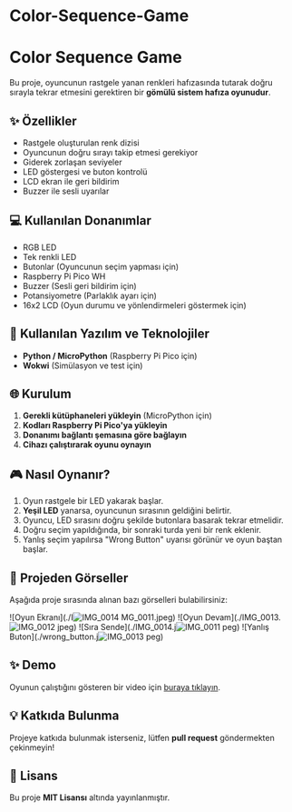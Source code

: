 # Color-Sequence-Game

# Color Sequence Game

Bu proje, oyuncunun rastgele yanan renkleri hafızasında tutarak doğru sırayla tekrar etmesini gerektiren bir **gömülü sistem hafıza oyunudur**.

## ✨ Özellikler
- Rastgele oluşturulan renk dizisi
- Oyuncunun doğru sırayı takip etmesi gerekiyor
- Giderek zorlaşan seviyeler
- LED göstergesi ve buton kontrolü
- LCD ekran ile geri bildirim
- Buzzer ile sesli uyarılar

## 💻 Kullanılan Donanımlar
- RGB LED
- Tek renkli LED
- Butonlar (Oyuncunun seçim yapması için)
- Raspberry Pi Pico WH
- Buzzer (Sesli geri bildirim için)
- Potansiyometre (Parlaklık ayarı için)
- 16x2 LCD (Oyun durumu ve yönlendirmeleri göstermek için)

## 🔧 Kullanılan Yazılım ve Teknolojiler
- **Python / MicroPython** (Raspberry Pi Pico için)
- **Wokwi** (Simülasyon ve test için)

## 🌐 Kurulum
1. **Gerekli kütüphaneleri yükleyin** (MicroPython için)
2. **Kodları Raspberry Pi Pico'ya yükleyin**
3. **Donanımı bağlantı şemasına göre bağlayın**
4. **Cihazı çalıştırarak oyunu oynayın**

## 🎮 Nasıl Oynanır?
1. Oyun rastgele bir LED yakarak başlar.
2. **Yeşil LED** yanarsa, oyuncunun sırasının geldiğini belirtir.
3. Oyuncu, LED sırasını doğru şekilde butonlara basarak tekrar etmelidir.
4. Doğru seçim yapıldığında, bir sonraki turda yeni bir renk eklenir.
5. Yanlış seçim yapılırsa "Wrong Button" uyarısı görünür ve oyun baştan başlar.

## 📸 Projeden Görseller
Aşağıda proje sırasında alınan bazı görselleri bulabilirsiniz:

![Oyun Ekranı](./I![IMG_0014](https://github.com/user-attachments/assets/feda0e36-31eb-4b2f-b6c6-eb3c9c0c9369)
MG_0011.jpeg)
![Oyun Devam](./IMG_0013.![IMG_0012](https://github.com/user-attachments/assets/a58e6d53-0e69-45c2-ad52-81973d34f635)
jpeg)
![Sıra Sende](./IMG_0014.j![IMG_0011](https://github.com/user-attachments/assets/27145a9f-a4b3-4035-ad21-cd36e3a47ef1)
peg)
![Yanlış Buton](./wrong_button.j![IMG_0013](https://github.com/user-attachments/assets/e405b527-e882-40af-a2af-cb6d29de38db)
peg)

## ✨ Demo
Oyunun çalıştığını gösteren bir video için [buraya tıklayın](./game_video.mp4).

## 💡 Katkıda Bulunma
Projeye katkıda bulunmak isterseniz, lütfen **pull request** göndermekten çekinmeyin!

## 📄 Lisans
Bu proje **MIT Lisansı** altında yayınlanmıştır.

